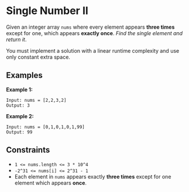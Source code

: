 # Single Number II

Given an integer array `nums` where every element appears **three times** except for one, which appears **exactly once**. *Find the single element and return it*.

You must implement a solution with a linear runtime complexity and use only constant extra space.

## Examples

**Example 1:**

```
Input: nums = [2,2,3,2]
Output: 3
```

**Example 2:**

```
Input: nums = [0,1,0,1,0,1,99]
Output: 99
```

## Constraints

* `1 <= nums.length <= 3 * 10^4`
* `-2^31 <= nums[i] <= 2^31 - 1`
* Each element in `nums` appears exactly **three times** except for one element which appears **once**.